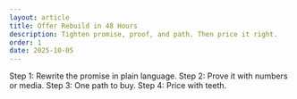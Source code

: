 ```yaml
---
layout: article
title: Offer Rebuild in 48 Hours
description: Tighten promise, proof, and path. Then price it right.
order: 1
date: 2025-10-05
---
```

<p>Step 1: Rewrite the promise in plain language. Step 2: Prove it with numbers or media. Step 3: One path to buy. Step 4: Price with teeth.</p>
